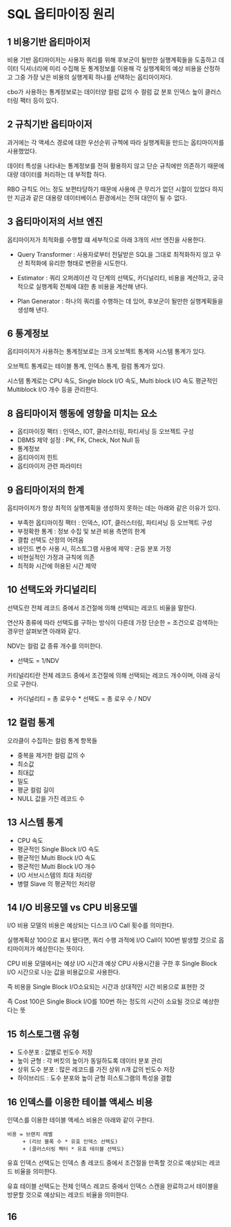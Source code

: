 # SQL 옵티마이징 원리

## 1 비용기반 옵티마이저

비용 기반 옵티마이저는 사용자 쿼리를 위해 후보군이 될만한 실행계획들을 도출하고 데이터 딕셔너리에 미리 수집해 둔 통계정보를 이용해 각 실행계획의 예상 비용을 산정하고 그중 가장 낮은 비용의 실행계획 하나를 선택하는 옵티마이저다.

cbo가 사용하는 통계정보로는 데이터양 컬럼 값의 수 컬럼 값 분포 인덱스 높이 클러스터링 팩터 등이 있다.

## 2 규칙기반 옵티마이저

과거에는 각 액세스 경로에 대한 우선순위 규첵에 따라 실행계획을 만드는 옵티마이저를 사용했었다.

데이터 특성을 나타내는 통계정보를 전혀 활용하지 않고 단순 규칙에만 의존하기 때문에 대량 데이터를 처리하는 데 부적합 하다.

RBO 규칙도 어느 정도 보편타당하기 때문에 사용에 큰 무리가 없던 시절이 있었다 하지만 지금과 같은 대용량 데이터베이스 환경에서는 전혀 대안이 될 수 없다.

## 3 옵티마이저의 서브 엔진

옵티마이저가 최적화를 수행할 떄 세부적으로 아래 3개의 서브 엔진을 사용한다.

-   Query Transformer : 사용자로부터 전달받은 SQL을 그대로 최적화하지 않고 우선 최적화에 유리한 형태로 변환을 시도한다.

-   Estimator : 쿼리 오퍼레이션 각 단계의 선택도, 카디널리티, 비용을 계산하고, 궁극적으로 실행계획 전체에 대한 총 비용을 계산해 낸다.

-   Plan Generator : 하나의 쿼리를 수행하는 데 있어, 후보군이 될만한 실행계획들을 생성해 낸다.

## 6 통계정보

옵티마이저가 사용하는 통계정보로는 크게 오브젝트 통계와 시스템 통계가 있다.

오브젝트 통계로는 테이블 통계, 인덱스 통계, 컬럼 통계가 있다.

시스템 통계로는 CPU 속도, Single block I/O 속도, Multi block I/O 속도 평균적인 Multiblock I/O 개수 등을 관리한다.

## 8 옵티마이저 행동에 영향을 미치는 요소

-   옵티마이징 팩터 : 인덱스, IOT, 클러스터링, 파티셔닝 등 오브젝트 구성
-   DBMS 제약 설정 : PK, FK, Check, Not Null 등
-   통계정보
-   옵티마이저 힌트
-   옵티마이저 관련 파라미터

## 9 옵티마이저의 한계

옵티마이저가 항상 최적의 실행계획을 생성하지 못하는 데는 아래와 같은 이유가 있다.

-   부족한 옵티마이징 팩터 : 인덱스, IOT, 클러스터링, 파티셔닝 등 오브젝트 구성
-   부정확한 통계 : 정보 수집 및 보관 비용 측면의 한계
-   결합 선택도 산정의 어려움
-   바인드 변수 사용 시, 히스토그램 사용에 제약 : 균등 분포 가정
-   비현실적인 가정과 규칙에 의존
-   최적화 시간에 허용된 시간 제약

## 10 선택도와 카디널리티

선택도란 전체 레코드 중에서 조건절에 의해 선택되는 레코드 비율을 말한다.

연산자 종류에 따라 선택도를 구하는 방식이 다른데 가장 단순한 = 조건으로 검색하는 경우만 살펴보면 아래와 같다.

NDV는 컬럼 값 종류 개수를 의미한다.

-   선택도 = 1/NDV

카티널리티란 전체 레코드 중에서 조건절에 의해 선택되는 레코드 개수이며, 아래 공식으로 구한다.

-   카디널리티 = 총 로우수 \* 선택도 = 총 로우 수 / NDV

## 12 컬럼 통계

오라클이 수집하는 컬럼 통계 항목들

-   중복을 제거한 컬럼 값의 수
-   최소값
-   최대값
-   밀도
-   평균 컬럼 길이
-   NULL 값을 가진 레코드 수

## 13 시스템 통계

-   CPU 속도
-   평균적인 Single Block I/O 속도
-   평균적인 Multi Block I/O 속도
-   평균적인 Multi Block I/O 개수
-   I/O 서브시스템의 최대 처리량
-   병렬 Slave 의 평균적인 처리량

## 14 I/O 비용모델 vs CPU 비용모델

I/O 비용 모델의 비용은 예상되는 디스크 I/O Call 횟수를 의미한다.

실행계획상 100으로 표시 됐다면, 쿼리 수행 과적에 I/O Call이 100번 발생할 것으로 옵티마이저가 예상한다는 뜻이다.

CPU 비용 모델에서는 예상 I/O 시간과 예상 CPU 사용시간을 구한 후 Single Block I/O 시간으로 나눈 값을 비용값으로 사용한다.

즉 비용을 Single Block I/O소요되는 시간과 상대적인 시간 비용으로 표현한 것

즉 Cost 100은 Single Block I/O를 100번 하는 정도의 시간이 소요될 것으로 예상한다는 뜻

## 15 히스토그램 유형

-   도수분포 : 값별로 빈도수 저장
-   높이 균형 : 각 버킷의 높이가 동일하도록 데이터 분포 관리
-   상위 도수 분포 : 많은 레코드를 가진 상위 n개 값의 빈도수 저장
-   하이브리드 : 도수 분포와 높이 균형 히스토그램의 특성을 결합

## 16 인덱스를 이용한 테이블 액세스 비용

인덱스를 이용한 테이블 액세스 비용은 아래와 같이 구한다.

```
비용 = 브랜치 레벨
     + (리브 블록 수 * 유효 인덱스 선택도)
     + (클러스터링 팩터 * 유효 테이블 선택도)
```

유효 인덱스 선택도는 인덱스 총 레코드 중에서 조건절을 만족할 것으로 예상되는 레코드 비율을 의미한다.

유효 테이블 선택도는 전체 인덱스 레코드 중에서 인덱스 스캔을 완료하고서 테이블을 방문할 것으로 예상되는 레코드 비율을 의미한다.

## 16
